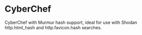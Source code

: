 # CyberChef
CyberChef with Murmur hash support, ideal for use with Shodan http.html_hash and http.favicon.hash searches.
